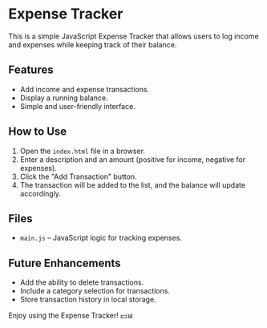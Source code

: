 # Expense Tracker

This is a simple JavaScript Expense Tracker that allows users to log income and expenses while keeping track of their balance.

## Features
- Add income and expense transactions.
- Display a running balance.
- Simple and user-friendly interface.

## How to Use
1. Open the `index.html` file in a browser.
2. Enter a description and an amount (positive for income, negative for expenses).
3. Click the "Add Transaction" button.
4. The transaction will be added to the list, and the balance will update accordingly.

## Files
- `main.js` – JavaScript logic for tracking expenses.

## Future Enhancements
- Add the ability to delete transactions.
- Include a category selection for transactions.
- Store transaction history in local storage.

Enjoy using the Expense Tracker! 💵📊

